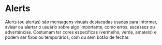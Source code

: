 # Alerts 

Alerts (ou alertas) são mensagens visuais destacadas usadas para informar, avisar ou alertar o usuário sobre algo importante, como erros, sucessos ou advertências. Costumam ter cores específicas (vermelho, verde, amarelo) e podem ser fixos ou temporários, com ou sem botão de fechar.









